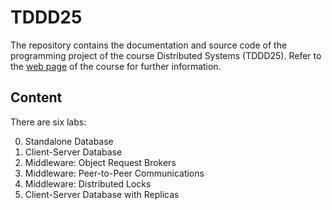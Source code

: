 # TDDD25

The repository contains the documentation and source code of the programming
project of the course Distributed Systems (TDDD25). Refer to the [web page][1]
of the course for further information.

## Content

There are six labs:

0. Standalone Database
1. Client-Server Database
2. Middleware: Object Request Brokers
3. Middleware: Peer-to-Peer Communications
4. Middleware: Distributed Locks
5. Client-Server Database with Replicas

[1]: https://www.ida.liu.se/~TDDD25
